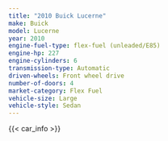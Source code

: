 ```yaml
---
title: "2010 Buick Lucerne"
make: Buick
model: Lucerne
year: 2010
engine-fuel-type: flex-fuel (unleaded/E85)
engine-hp: 227
engine-cylinders: 6
transmission-type: Automatic
driven-wheels: Front wheel drive
number-of-doors: 4
market-category: Flex Fuel
vehicle-size: Large
vehicle-style: Sedan
---
```


{{< car_info >}}
